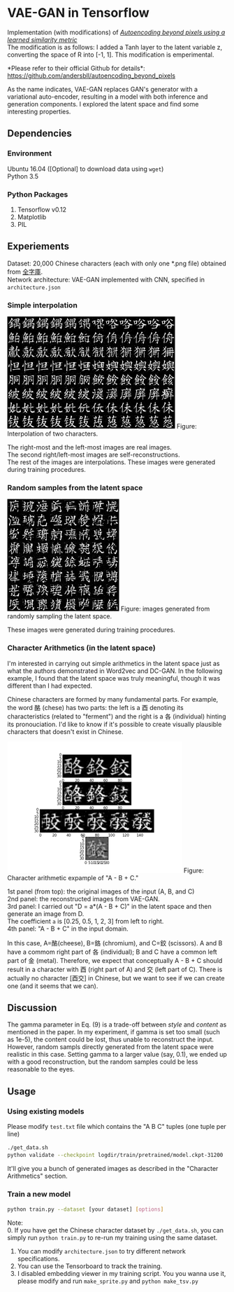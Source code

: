 # VAE-GAN in Tensorflow
Implementation (with modifications) of [*Autoencoding beyond pixels using a learned similarity metric*](https://arxiv.org/abs/1512.09300)  
The modification is as follows: I added a Tanh layer to the latent variable z, converting the space of R into [-1, 1]. This modification is emperimental.

\*Please refer to their official Github for details*: https://github.com/andersbll/autoencoding_beyond_pixels


As the name indicates, VAE-GAN replaces GAN's generator with a variational auto-encoder, resulting in a model with both inference and generation components. I explored the latent space and find some interesting properties.


## Dependencies
### Environment
Ubuntu 16.04 ([Optional] to download data using `wget`)  
Python 3.5  


### Python Packages
1. Tensorflow v0.12  
2. Matplotlib  
3. PIL



## Experiements
Dataset: 20,000 Chinese characters (each with only one *.png file) obtained from [全字庫](http://www.cns11643.gov.tw).  
Network architecture: VAE-GAN implemented with CNN, specified in `architecture.json`


### Simple interpolation
<img src="imgs/test-Ep099-It0000.png" />  
Figure: Interpolation of two characters.

The right-most and the left-most images are real images.  
The second right/left-most images are self-reconstructions.  
The rest of the images are interpolations.
These images were generated during training procedures.


### Random samples from the latent space
<img src="imgs/test-Ep099-It0000-dc.png" />  
Figure: images generated from randomly sampling the latent space.

These images were generated during training procedures.


### Character Arithmetics (in the latent space)
I'm interested in carrying out simple arithmetics in the latent space just as what the authors demonstrated in Word2vec and DC-GAN. In the following example, I found that the latent space was truly meaningful, though it was different than I had expected.

Chinese characters are formed by many fundamental parts. For example, the word 酪 (chese) has two parts: the left is a 酉 denoting its characteristics (related to "ferment") and the right is a 各 (individual) hinting its pronouciation. I'd like to know if it's possible to create visually plausible characters that doesn't exist in Chinese.

<img src="imgs/test-arith-12.png" height=300 />  
Figure: Character arithmetic expample of "A - B + C." 

1st panel (from top): the original images of the input (A, B, and C)  
2nd panel: the reconstructed images from VAE-GAN.  
3rd panel: I carried out "D = a*(A - B + C)" in the latent space and then generate an image from D.  
The coefficient `a` is [0.25, 0.5, 1, 2, 3] from left to right.  
4th panel: "A - B + C" in the input domain.

In this case, A=酪(cheese), B=鉻 (chromium), and C=鉸 (scissors).
A and B have a commom right part of 各 (individual); B and C have a common left part of 金 (metal). Therefore, we expect that conceptually A - B + C should result in a character with 酉 (right part of A) and 交 (left part of C). There is actually no character [酉交] in Chinese, but we want to see if we can create one (and it seems that we can).



## Discussion
The gamma parameter in Eq. (9) is a trade-off between *style* and *content* as mentioned in the paper. In my experiment, if gamma is set too small (such as 1e-5), the content could be lost, thus unable to reconstruct the input. However, random sampls directly generated from the latent space were realistic in this case. Setting gamma to a larger value (say, 0.1), we ended up with a good reconstruction, but the random samples could be less reasonable to the eyes.


## Usage
### Using existing models
Please modify `test.txt` file which contains the "A B C" tuples (one tuple per line)  
```bash
./get_data.sh
python validate --checkpoint logdir/train/pretrained/model.ckpt-31200
```
It'll give you a bunch of generated images as described in the "Character Arithmetics" section.  


### Train a new model
```bash
python train.py --dataset [your dataset] [options]
```

Note:  
0. If you have get the Chinese character dataset by `./get_data.sh`, you can simply run `python train.py` to re-run my training using the same dataset.  
1. You can modify `architecture.json` to try different network specifications.  
2. You can use the Tensorboard to track the training.  
3. I disabled embedding viewer in my training script. You you wanna use it, please modify and run `make_sprite.py` and `python make_tsv.py`
